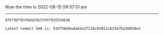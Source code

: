 Now the time is 2022-08-15 09:57:51 am

---

<small>975719778176959162170171525114838</small>

```txt
Latest commit SHA is: 519756d9ada82e37218c83813cb25e7b2dd858e2
```
